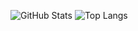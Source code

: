 ![GitHub Stats](https://github-readme-stats.vercel.app/api?username=chrisw-beep&show_icons=true&theme=radical)
![Top Langs](https://github-readme-stats.vercel.app/api/top-langs/?username=chrisw-beep&layout=compact)
